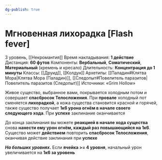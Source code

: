 ```yaml
---
dg-publish: true
---
```

# Мгновенная лихорадка [Flash fever]
3 уровень, [[Некромантия]]
Время накладывания: **1 действие**
Дистанция: **60 футов**
Компоненты: **Вербальный**, **Соматический**, **Материальный** (кремень и кресало)
Длительность: **Концентрация до 1 минуты**
Классы: [[Друид]], [[Колдун]]
Архетипы: [[Паладин#Клятва Мора|Клятва Мора (Паладин)]], [[Следопыт#Повелитель паразитов|Повелитель паразитов (Следопыт)]]
Источники: «Grim Hollow»

Живое существо, выбранное вами, покрывается холодным потом и совершает **спасбросок Телосложения**. При **провале** холодный пот сменяется **лихорадкой**, а кожа существа становится красной и горячей, также существо получает **1к6 урона огнём в начале своего следующего хода**. При **успехе** заклинание оканчивается

До конца заклинания вы можете **реакцией в начале хода существа** снова **нанести ему урон огнём, каждый раз повышающийся на 1к6**. Существо может **действием** повторить **спасбросок Телосложения**, оканчивая действие заклинания при **успехе**

**_На больших уровнях_.** Если **ячейка >= 4 уровня**, начальный урон увеличивается на **1к6 за уровень**